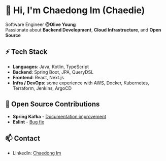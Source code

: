 # 👋 Hi, I'm Chaedong Im (Chaedie)

Software Engineer **@Olive Young**  
Passionate about **Backend Development**, **Cloud Infrastructure**, and **Open Source**  

## ⚡ Tech Stack
- **Languages**: Java, Kotlin, TypeScript  
- **Backend**: Spring Boot, JPA, QueryDSL
- **Frontend**: React, Next.js
- **Infra / DevOps**: some experience with AWS, Docker, Kubernetes, Terraform, Jenkins, ArgoCD

## 🌱 Open Source Contributions
- **Spring Kafka** - [Documentation improvement](https://github.com/spring-projects/spring-kafka/pull/4069)
- **Eslint** - [Bug fix](https://github.com/eslint/eslint/pull/18849)

## 📫 Contact
- LinkedIn: [Chaedong Im](https://www.linkedin.com/in/chaedong-im-dev)  
